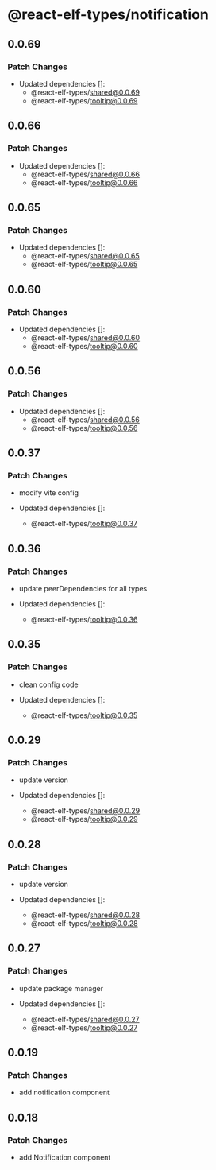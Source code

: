 # @react-elf-types/notification

## 0.0.69

### Patch Changes

- Updated dependencies []:
  - @react-elf-types/shared@0.0.69
  - @react-elf-types/tooltip@0.0.69

## 0.0.66

### Patch Changes

- Updated dependencies []:
  - @react-elf-types/shared@0.0.66
  - @react-elf-types/tooltip@0.0.66

## 0.0.65

### Patch Changes

- Updated dependencies []:
  - @react-elf-types/shared@0.0.65
  - @react-elf-types/tooltip@0.0.65

## 0.0.60

### Patch Changes

- Updated dependencies []:
  - @react-elf-types/shared@0.0.60
  - @react-elf-types/tooltip@0.0.60

## 0.0.56

### Patch Changes

- Updated dependencies []:
  - @react-elf-types/shared@0.0.56
  - @react-elf-types/tooltip@0.0.56

## 0.0.37

### Patch Changes

- modify vite config

- Updated dependencies []:
  - @react-elf-types/tooltip@0.0.37

## 0.0.36

### Patch Changes

- update peerDependencies for all types

- Updated dependencies []:
  - @react-elf-types/tooltip@0.0.36

## 0.0.35

### Patch Changes

- clean config code

- Updated dependencies []:
  - @react-elf-types/tooltip@0.0.35

## 0.0.29

### Patch Changes

- update version

- Updated dependencies []:
  - @react-elf-types/shared@0.0.29
  - @react-elf-types/tooltip@0.0.29

## 0.0.28

### Patch Changes

- update version

- Updated dependencies []:
  - @react-elf-types/shared@0.0.28
  - @react-elf-types/tooltip@0.0.28

## 0.0.27

### Patch Changes

- update package manager

- Updated dependencies []:
  - @react-elf-types/shared@0.0.27
  - @react-elf-types/tooltip@0.0.27

## 0.0.19

### Patch Changes

- add notification component

## 0.0.18

### Patch Changes

- add Notification component
